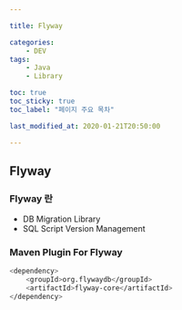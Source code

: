 ```yaml
--- 

title: Flyway

categories:
    - DEV
tags:
    - Java
    - Library

toc: true
toc_sticky: true
toc_label: "페이지 주요 목차"

last_modified_at: 2020-01-21T20:50:00

---
```


## Flyway ##

### Flyway 란 ###

- DB Migration Library
- SQL Script Version Management

### Maven Plugin For Flyway ###

```bash
<dependency>
    <groupId>org.flywaydb</groupId>
    <artifactId>flyway-core</artifactId>
</dependency>
```
